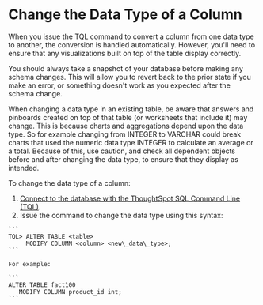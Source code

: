 # Change the Data Type of a Column

When you issue the TQL command to convert a column from one data type to another, the conversion is handled automatically. However, you'll need to ensure that any visualizations built on top of the table display correctly.

You should always take a snapshot of your database before making any schema changes. This will allow you to revert back to the prior state if you make an error, or something doesn't work as you expected after the schema change.

When changing a data type in an existing table, be aware that answers and pinboards created on top of that table \(or worksheets that include it\) may change. This is because charts and aggregations depend upon the data type. So for example changing from INTEGER to VARCHAR could break charts that used the numeric data type INTEGER to calculate an average or a total. Because of this, use caution, and check all dependent objects before and after changing the data type, to ensure that they display as intended.

To change the data type of a column:

1.   [Connect to the database with the ThoughtSpot SQL Command Line \(TQL\)](connect_sql_cli.html#). 
2.   Issue the command to change the data type using this syntax: 

    ```
    TQL> ALTER TABLE <table>
         MODIFY COLUMN <column> <new\_data\_type>;
    ```

    For example:

    ```
    ALTER TABLE fact100
       MODIFY COLUMN product_id int;
    ```


